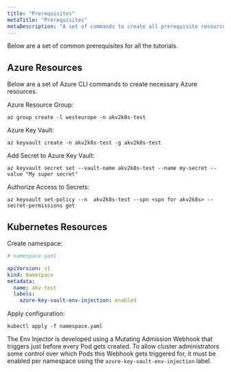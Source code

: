 ```yaml
---
title: "Prerequisites"
metaTitle: "Prerequisites"
metaDescription: "A set of commands to create all prerequisite resources needed to complete tutorials"
---
```


Below are a set of common prerequisites for all the tutorials.

## Azure Resources

Below are a set of Azure CLI commands to create necessary Azure resources.

Azure Resource Group:

```none
az group create -l westeurope -n akv2k8s-test
```

Azure Key Vault:

```none
az keyvault create -n akv2k8s-test -g akv2k8s-test
```

Add Secret to Azure Key Vault:

```none
az keyvault secret set --vault-name akv2k8s-test --name my-secret --value "My super secret"
```

Authorize Access to Secrets:

```none
az keyvault set-policy --n  akv2k8s-test --spn <spn for akv2k8s> --secret-permissions get 
```

## Kubernetes Resources

Create namespace:

```yaml
# namespace.yaml

apiVersion: v1
kind: Namespace
metadata:
  name: akv-test
  labels:
    azure-key-vault-env-injection: enabled
```

Apply configuration:

```none
kubectl apply -f namespace.yaml
```

The Env Injector is developed using a Mutating Admission Webhook that triggers just before every Pod gets created. To allow cluster administrators some control over which Pods this Webhook gets triggered for, it must be enabled per namespace using the `azure-key-vault-env-injection` label.
